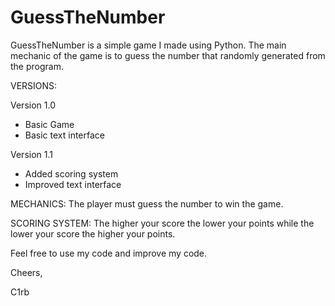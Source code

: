 # GuessTheNumber

GuessTheNumber is a simple game I made using Python. 
The main mechanic of the game is to guess the number that randomly generated from the program. 

VERSIONS: 

Version 1.0
- Basic Game
- Basic text interface

Version 1.1
- Added scoring system
- Improved text interface

MECHANICS:
The player must guess the number to win the game.

SCORING SYSTEM:
The higher your score the lower your points while the lower your score the higher your points. 


Feel free to use my code and improve my code.

Cheers,

C1rb
